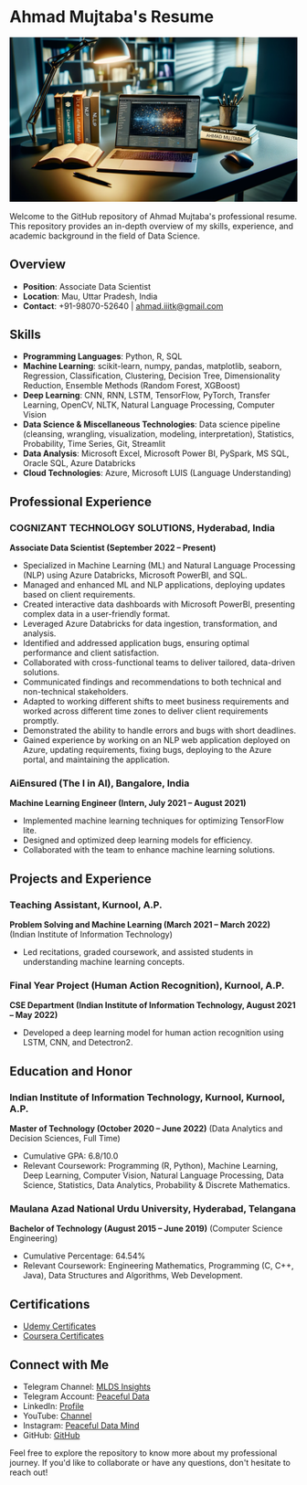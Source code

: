 # Ahmad Mujtaba's Resume

![Ahmad's Image](image.png)

Welcome to the GitHub repository of Ahmad Mujtaba's professional resume. This repository provides an in-depth overview of my skills, experience, and academic background in the field of Data Science.

## Overview

- **Position**: Associate Data Scientist
- **Location**: Mau, Uttar Pradesh, India
- **Contact**: +91-98070-52640 | ahmad.iiitk@gmail.com

## Skills

- **Programming Languages**: Python, R, SQL
- **Machine Learning**: scikit-learn, numpy, pandas, matplotlib, seaborn, Regression, Classification, Clustering, Decision Tree, Dimensionality Reduction, Ensemble Methods (Random Forest, XGBoost)
- **Deep Learning**: CNN, RNN, LSTM, TensorFlow, PyTorch, Transfer Learning, OpenCV, NLTK, Natural Language Processing, Computer Vision
- **Data Science & Miscellaneous Technologies**: Data science pipeline (cleansing, wrangling, visualization, modeling, interpretation), Statistics, Probability, Time Series, Git, Streamlit
- **Data Analysis**: Microsoft Excel, Microsoft Power BI, PySpark, MS SQL, Oracle SQL, Azure Databricks
- **Cloud Technologies**: Azure, Microsoft LUIS (Language Understanding)

## Professional Experience

### COGNIZANT TECHNOLOGY SOLUTIONS, Hyderabad, India
**Associate Data Scientist (September 2022 – Present)**
- Specialized in Machine Learning (ML) and Natural Language Processing (NLP) using Azure Databricks, Microsoft PowerBI, and SQL.
- Managed and enhanced ML and NLP applications, deploying updates based on client requirements.
- Created interactive data dashboards with Microsoft PowerBI, presenting complex data in a user-friendly format.
- Leveraged Azure Databricks for data ingestion, transformation, and analysis.
- Identified and addressed application bugs, ensuring optimal performance and client satisfaction.
- Collaborated with cross-functional teams to deliver tailored, data-driven solutions.
- Communicated findings and recommendations to both technical and non-technical stakeholders.
- Adapted to working different shifts to meet business requirements and worked across different time zones to deliver client requirements promptly.
- Demonstrated the ability to handle errors and bugs with short deadlines.
- Gained experience by working on an NLP web application deployed on Azure, updating requirements, fixing bugs, deploying to the Azure portal, and maintaining the application.

### AiEnsured (The I in AI), Bangalore, India
**Machine Learning Engineer (Intern, July 2021 – August 2021)**
- Implemented machine learning techniques for optimizing TensorFlow lite.
- Designed and optimized deep learning models for efficiency.
- Collaborated with the team to enhance machine learning solutions.

## Projects and Experience

### Teaching Assistant, Kurnool, A.P.
**Problem Solving and Machine Learning (March 2021 – March 2022)**
(Indian Institute of Information Technology)
- Led recitations, graded coursework, and assisted students in understanding machine learning concepts.

### Final Year Project (Human Action Recognition), Kurnool, A.P.
**CSE Department (Indian Institute of Information Technology, August 2021 – May 2022)**
- Developed a deep learning model for human action recognition using LSTM, CNN, and Detectron2.

## Education and Honor

### Indian Institute of Information Technology, Kurnool, Kurnool, A.P.
**Master of Technology (October 2020 – June 2022)**
(Data Analytics and Decision Sciences, Full Time)
- Cumulative GPA: 6.8/10.0
- Relevant Coursework: Programming (R, Python), Machine Learning, Deep Learning, Computer Vision, Natural Language Processing, Data Science, Statistics, Data Analytics, Probability & Discrete Mathematics.

### Maulana Azad National Urdu University, Hyderabad, Telangana
**Bachelor of Technology (August 2015 – June 2019)**
(Computer Science Engineering)
- Cumulative Percentage: 64.54%
- Relevant Coursework: Engineering Mathematics, Programming (C, C++, Java), Data Structures and Algorithms, Web Development.

## Certifications

- [Udemy Certificates](https://github.com/pypi-ahmad/Udemy-Certificates)
- [Coursera Certificates](https://github.com/pypi-ahmad/Coursera-Certificates)

## Connect with Me

- Telegram Channel: [MLDS Insights](https://t.me/MLDSInsights)
- Telegram Account: [Peaceful Data](https://t.me/peacefuldata)
- LinkedIn: [Profile](https://www.linkedin.com/in/ahmad-iiitk/)
- YouTube: [Channel](https://www.youtube.com/channel/UC38wvN6ZalnJAKjel48i18w)
- Instagram: [Peaceful Data Mind](https://www.instagram.com/peacefuldatamind/)
- GitHub: [GitHub](https://github.com/pypi-ahmad)

Feel free to explore the repository to know more about my professional journey. If you'd like to collaborate or have any questions, don't hesitate to reach out!
